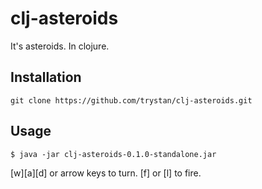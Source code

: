 # clj-asteroids

It's asteroids. In clojure.

## Installation

    git clone https://github.com/trystan/clj-asteroids.git

## Usage

    $ java -jar clj-asteroids-0.1.0-standalone.jar

[w][a][d] or arrow keys to turn. [f] or [l] to fire.

